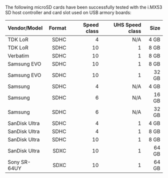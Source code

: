 The following microSD cards have been successfully tested with the i.MX53 SD
host controller and card slot used on USB armory boards:

| Vendor/Model  | Format | Speed class | UHS Speed class | Size  |
|:--------------|-------:|------------:|----------------:|------:|
| TDK LoR       | SDHC   | 4           | N/A             |  4 GB |
| TDK LoR       | SDHC   | 10          | 1               |  8 GB |
| Verbatim      | SDHC   | 10          | 1               |  8 GB |
| Samsung EVO   | SDHC   | 10          | 1               |  8 GB |
| Samsung EVO   | SDHC   | 10          | 1               | 32 GB |
| Samsung       | SDHC   | 4           | N/A             |  4 GB |
| Samsung       | SDHC   | 6           | N/A             | 16 GB |
| Samsung       | SDHC   | 6           | N/A             | 32 GB |
| SanDisk Ultra | SDHC   | 4           | 1               |  4 GB |
| SanDisk Ultra | SDHC   | 4           | 1               |  8 GB |
| SanDisk Ultra | SDHC   | 10          | 1               |  8 GB |
| SanDisk Ultra | SDXC   | 10          | 1               | 64 GB |
| Sony SR-64UY  | SDXC   | 10          | 1               | 64 GB |
